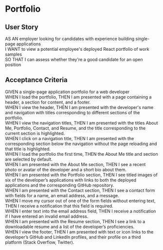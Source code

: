 # Portfolio

## User Story
AS AN employer looking for candidates with experience building single-page applications  
I WANT to view a potential employee's deployed React portfolio of work samples  
SO THAT I can assess whether they're a good candidate for an open position  

## Acceptance Criteria
GIVEN a single-page application portfolio for a web developer  
WHEN I load the portfolio, THEN I am presented with a page containing a header, a section for content, and a footer.  
WHEN I view the header, THEN I am presented with the developer's name and navigation with titles corresponding to different sections of the portfolio.  
WHEN I view the navigation titles, THEN I am presented with the titles About Me, Portfolio, Contact, and Resume, and the title corresponding to the current section is highlighted.  
WHEN I click on a navigation title, THEN I am presented with the corresponding section below the navigation without the page reloading and that title is highlighted.  
WHEN I load the portfolio the first time, THEN the About Me title and section are selected by default.  
WHEN I am presented with the About Me section, THEN I see a recent photo or avatar of the developer and a short bio about them.  
WHEN I am presented with the Portfolio section, THEN I see titled images of six of the developer’s applications with links to both the deployed applications and the corresponding GitHub repository.  
WHEN I am presented with the Contact section, THEN I see a contact form with fields for a name, an email address, and a message.  
WHEN I move my cursor out of one of the form fields without entering text, THEN I receive a notification that this field is required.  
WHEN I enter text into the email address field, THEN I receive a notification if I have entered an invalid email address.  
WHEN I am presented with the Resume section, THEN I see a link to a downloadable resume and a list of the developer’s proficiencies.  
WHEN I view the footer, THEN I am presented with text or icon links to the developer’s GitHub and LinkedIn profiles, and their profile on a third platform (Stack Overflow, Twitter).  